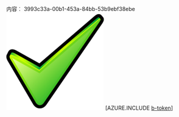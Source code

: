 内容︰ 3993c33a-00b1-453a-84bb-53b9ebf38ebe![图像](61163300-d291-41d4-879a-e872fc4259e7.png)
[AZURE.INCLUDE [b-token](d033cd0c-bcef-49b2-9fde-cef2d79484af.md)]
